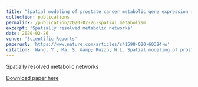 ```yaml
---
title: "Spatial modeling of prostate cancer metabolic gene expression reveals extensive heterogeneity and selective vulnerabilities"
collection: publications
permalink: /publication/2020-02-26-spatial_metabolism
excerpt: 'Spatially resolved metabolic networks'
date: 2020-02-26
venue: 'Scientific Reports'
paperurl: 'https://www.nature.com/articles/s41598-020-60384-w'
citation: 'Wang, Y., Ma, S. &amp; Ruzzo, W.L. Spatial modeling of prostate cancer metabolic gene expression reveals extensive heterogeneity and selective vulnerabilities. Sci Rep 10, 3490 (2020). '
---
```

Spatially resolved metabolic networks

[Download paper here](https://www.nature.com/articles/s41598-020-60384-w)
